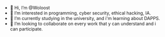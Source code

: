 - 👋 Hi, I’m @Woloost
- 👀 I’m interested in programming, cyber security, ethical hacking, IA.
- 🌱 I’m currently studying in the university, and i'm learning about DAPPS.
- 💞️ I’m looking to collaborate on every work that y can understand and i can participate.

<!---
Woloost/Woloost is a ✨ special ✨ repository because its `README.md` (this file) appears on your GitHub profile.
You can click the Preview link to take a look at your changes.
--->
